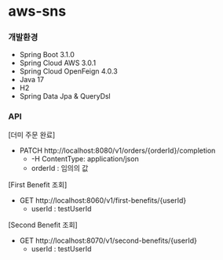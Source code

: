 # aws-sns

### 개발환경
- Spring Boot 3.1.0
- Spring Cloud AWS 3.0.1 
- Spring Cloud OpenFeign 4.0.3
- Java 17
- H2
- Spring Data Jpa & QueryDsl


### API

[더미 주문 완료]
- PATCH http://localhost:8080/v1/orders/{orderId}/completion
    - -H ContentType: application/json
    - orderId : 임의의 값

[First Benefit 조회]
- GET http://localhost:8060/v1/first-benefits/{userId}
  - userId : testUserId

[Second Benefit 조회]
- GET http://localhost:8070/v1/second-benefits/{userId}
  - userId : testUserId
